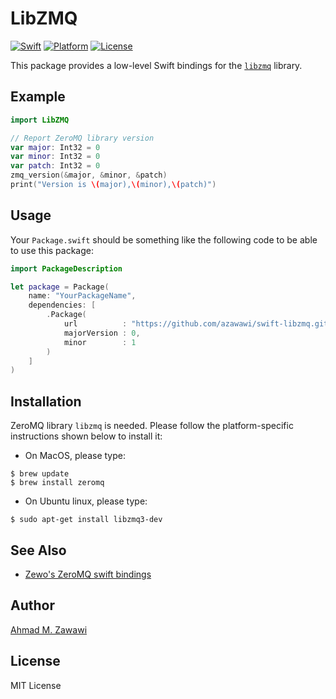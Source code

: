 # LibZMQ

[![Swift][swift-badge]][swift-url]
[![Platform][platform-badge]][platform-url]
[![License][mit-badge]][mit-url]

This package provides a low-level Swift bindings for the
[`libzmq`](https://github.com/zeromq/libzmq) library.

## Example

```swift
import LibZMQ

// Report ZeroMQ library version
var major: Int32 = 0
var minor: Int32 = 0
var patch: Int32 = 0
zmq_version(&major, &minor, &patch)
print("Version is \(major),\(minor),\(patch)")
```

## Usage

Your `Package.swift` should be something like the following code to be able to
use this package:

```swift
import PackageDescription

let package = Package(
    name: "YourPackageName",
    dependencies: [
        .Package(
            url          : "https://github.com/azawawi/swift-libzmq.git",
            majorVersion : 0,
            minor        : 1
        )
    ]
)
```

## Installation

ZeroMQ library `libzmq` is needed. Please follow the platform-specific
instructions shown below to install it:

- On MacOS, please type:
```
$ brew update
$ brew install zeromq
```

- On Ubuntu linux, please type:
```
$ sudo apt-get install libzmq3-dev
```

## See Also

- [Zewo's ZeroMQ swift bindings](https://github.com/ZewoGraveyard/ZeroMQ)

## Author

[Ahmad M. Zawawi](https://github.com/azawawi)

## License

MIT License

[swift-badge]: https://img.shields.io/badge/Swift-3.0-orange.svg?style=flat
[swift-url]: https://swift.org
[platform-badge]: https://img.shields.io/badge/Platforms-OS%20X%20--%20Linux-lightgray.svg?style=flat
[platform-url]: https://swift.org
[mit-badge]: https://img.shields.io/badge/License-MIT-blue.svg?style=flat
[mit-url]: https://tldrlegal.com/license/mit-license
